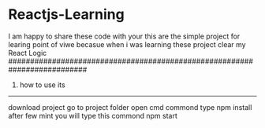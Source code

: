 # Reactjs-Learning
I am happy to share these code with your 
this are the simple project for learing point of viwe
becasue when i was learning these project clear my React Logic
##########################################################################

1) how to use its
------------------
download project 
go to project folder 
open cmd commond
type npm install after few mint you will type this commond npm start
